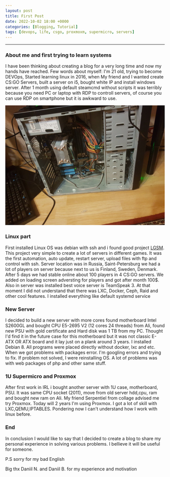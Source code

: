 ```yaml
---
layout: post
title: First Post
date: 2022-10-02 18:00 +0000
categories: [Blogging, Tutorial]
tags: [devops, life, csgo, proxmoxm, supermicro, servers]
---
```

---



### About me and first trying to learn systems

I have been thinking about creating a blog for a very long time and now my hands have reached. Few words about myself: I'm 21 old, trying to become DEVOps, Started learning linux in 2016, when My friend and I wanted create CS:GO Servers, built a server on i5, bought white IP and install windows server. After 1 month using default steamcmd without scripts it was terribly because you need PC or laptop with RDP to controll servers, of course you can use RDP on smartphone but it is awkward to use.

![First server](/assets/img/server/firstserver.jpg)

### Linux part

First installed Linux OS was debian with ssh and i found good project [LGSM](https://github.com/GameServerManagers/LinuxGSM). This project very simple to create a lot of servers in different games. It was the first automation, auto update, restart server, upload files with ftp and control with ssh. Server location was in Russia, Saint-Petersburg we had a lot of players on server because next to us is Finland, Sweden, Denmark. After 5 days we had stable online about 100 players in 4 CS:GO servers. We added on loading screen adversting for players and got after month 100$. Also in server was installed best voice server is TeamSpeak 3. At that moment I did not understand that there was LXC, Docker, Ceph, Raid and other cool features. I installed everything like default systemd service

### New Server

I decided to build a new server with more cores found motherboard Intel S2600GL and bought CPU E5-2695 V2 (12 cores 24 threads) from Ali, found new PSU with gold certificate and Hard disk was 1 TB from my PC. Thought I'd find it in the future case for this motherboard but it was not classic E-ATX OR ATX board and it lay just on a plank around 3 years. I installed Debian 8. All programs were placed directly without docker, lxc and etc. When we got problems with packages error. I'm googling errors and trying to fix. If problem not solved, I were reinstalling OS. A lot of problems was with web packages of php and other same stuff.

### 1U Supermicro and Proxmox

After first work in IRL i bought another server with 1U case, motherboard, PSU. It was same CPU socket (2011), move from old server hdd,cpu, ram and bought new ram on Ali.
My friend Serpentiel from collage advised me try Proxmox. Today will 2 years I'm using Proxmox. I got a lot of skill with LXC,QEMU,IPTABLES. Pondering now I can't understand how I work with linux before.


### End

In conclusion I would like to say that I decided to create a blog to share my personal experience in solving various problems. I bellieve it will be useful for someone.

P.S sorry for my bad English


Big thx Daniil N. and Daniil B. for my experience and motivation